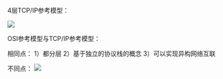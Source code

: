 4层TCP/IP参考模型：

![](https://tva1.sinaimg.cn/large/008eGmZEly1gosdgrtb77j31fj0j814m.jpg)

OSI参考模型与TCP/IP参考模型：

相同点：
1）都分层
2）基于独立的协议栈的概念
3）可以实现异构网络互联

不同点：
![](https://tva1.sinaimg.cn/large/008eGmZEly1gosdh3m5lmj31ps0n3e0c.jpg)
